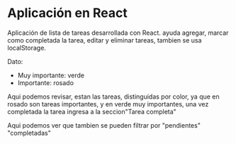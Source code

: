 # Aplicación en React

Aplicación de lista de tareas desarrollada con React. ayuda agregar, marcar como completada la tarea, editar y eliminar tareas, tambien se usa localStorage.

Dato: 
  - Muy importante: verde
  - Importante: rosado


Aqui podemos revisar, estan las tareas, distinguidas por color, ya que en rosado son tareas importantes, y en verde muy importantes, una vez completada la tarea ingresa a la seccion"Tarea completa"


Aqui podemos ver que tambien se pueden filtrar por "pendientes" "completadas"
